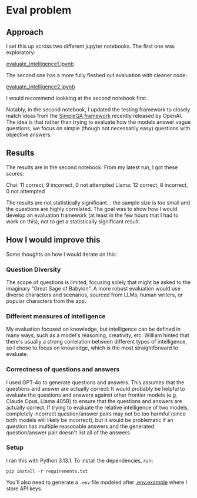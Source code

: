 # Eval problem

## Approach

I set this up across two different jupyter notebooks. The first one was exploratory:

[evaluate_intelligence1.ipynb](evaluate_intelligence1.ipynb)

The second one has a more fully fleshed out evaluation with cleaner code:

[evaluate_intelligence2.ipynb](evaluate_intelligence2.ipynb)

I would recommend lookking at the second notebook first.

Notably, in the second notebook, I updated the testing framework to closely match ideas from the [SimpleQA framework](https://openai.com/index/introducing-simpleqa/) recently released by OpenAI. The idea is that rather than trying to evaluate how the models answer vague questions, we focus on simple (though not necessarily easy) questions with objective answers.

## Results

The results are in the second notebook. From my latest run, I got these scores:

Chai: 11 correct, 9 incorrect, 0 not attempted
Llama: 12 correct, 8 incorrect, 0 not attempted

The results are not statistically significant... the sample size is too small and the questions are highly correlated. The goal was to show how I would develop an evaluation framework (at least in the few hours that I had to work on this), not to get a statistically significant result.


## How I would improve this

Some thoughts on how I would iterate on this:

### Question Diversity
The scope of questions is limited, focusing solely that might be asked to the imaginary "Great Sage of Babylon". A more robust evaluation would use diverse characters and scenarios, sourced from LLMs, human writers, or popular characters from the app.

### Different measures of intelligence

My evaluation focused on knowledge, but intelligence can be defined in many ways, such as a model's reasoning, creativity, etc. William hinted that there's usually a strong correlation between different types of intelligence, so I chose to focus on knowledge, which is the most straightforward to evaluate.

### Correctness of questions and answers
I used GPT-4o to generate questions and answers. This assumes that the questions and answer are actually correct: It would probably be helpful to evaluate the questions and answers against other frontier models (e.g. Claude Opus, Llama 405B) to ensure that the questions and answers are actually correct. If trying to evaluate the relative intelligence of two models, completely incorrect question/answer pairs may not be too harmful (since both models will likely be incorrect), but it would be problematic if an question has multiple reasonable answers and the generated question/answer pair doesn't list all of the answers.


### Setup

I ran this with Python 3.13.1. To install the dependencies, run: 

```
pip install -r requirements.txt
```

You'll also need to generate a `.env` file modeled after [.env.example](.env.example) where I store API keys.

